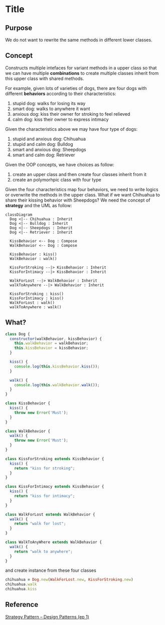 # Title

## Purpose

We do not want to rewrite the same methods in different lower classes.

## Concept

Constructs multiple intefaces for variant methods in a upper class so that we can have multiple **combinations** to create multiple classes inherit from this upper class with shared methods.

For example, given lots of varieties of dogs, there are four dogs with different **behaviors** according to their characteristics:

1. stupid dog: walks for losing its way
2. smart dog: walks to anywhere it want
3. anxious dog: kiss their owner for stroking to feel relieved
4. calm dog: kiss their owner to express intimacy

Given the characteristics above we may have four type of dogs:

1. stupid and anxious dog: Chihuahua
2. stupid and calm dog: Bulldog
3. smart and anxious dog: Sheepdogs
4. smart and calm dog: Retriever

Given the OOP concepts, we have choices as follow:

1. create an upper class and then create four classes inherit from it
2. create an polymorhpic class with four type

Given the four characteristics map four behaviors, we need to write logics or overwrite the methods in the upper class. What if we want Chihuahua to share their kissing behavior with Sheepdogs? We need the concept of **strategy** and the UML as follow:

```mermaid
classDiagram
  Dog <|-- Chihuahua : Inherit
  Dog <|-- Bulldog : Inherit
  Dog <|-- Sheepdogs : Inherit
  Dog <|-- Retriever : Inherit

  KissBehavior <-- Dog : Compose
  WalkBehavior <-- Dog : Compose

  KissBehavior : kiss()
  WalkBehavior : walk()

  KissForStroking --|> KissBehavior : Inherit
  KissForIntimacy --|> KissBehavior : Inherit

  WalkForLost --|> WalkBehavior : Inherit
  walkToAnywhere --|> WalkBehavior : Inherit

  KissForStroking : kiss()
  KissForIntimacy : kiss()
  WalkForLost : walk()
  walkToAnywhere : walk()
```

## What?

```javascript
class Dog {
  constructor(walkBehavior, kissBehavior) {
    this.walkBehavior = walkBehavior;
    this.kissBehavior = kissBehavior;
  }

  kiss() {
    console.log(this.kissBehavior.kiss());
  }

  walk() {
    console.log(this.walkBehavior.walk());
  }
}

class KissBehavior {
  kiss() {
    throw new Error('Must');
  }
}

class WalkBehavior {
  walk() {
    throw new Error('Must');
  }
}

class KissForStroking extends KissBehavior {
  kiss() {
    return "kiss for stroking";
  }
}

class KissForIntimacy extends KissBehavior {
  kiss() {
    return "kiss for intimacy";
  }
}

class WalkForLost extends WalkBehavior {
  walk() {
    return "walk for lost";
  }
}

class WalkToAnyWhere extends WalkBehavior {
  walk() {
    return "walk to anywhere";
  }
}
```

and create instance from these four classes

```ruby
chihuahua = Dog.new(WalkForLost.new, KissForStroking.new)
chihuahua.walk
chihuahua.kiss
```

## Reference

[Strategy Pattern – Design Patterns (ep 1)](https://www.youtube.com/watch?v=v9ejT8FO-7I&list=PLrhzvIcii6GNjpARdnO4ueTUAVR9eMBpc)
